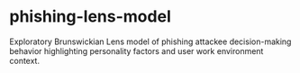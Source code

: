 # phishing-lens-model
Exploratory Brunswickian Lens model of phishing attackee decision-making behavior highlighting personality factors and user work environment context.
